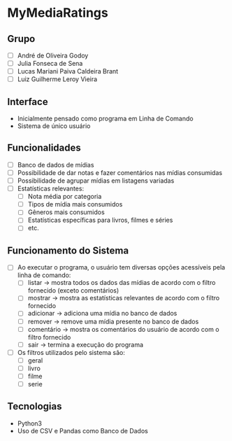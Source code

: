 # MyMediaRatings

## Grupo

- [ ] André de Oliveira Godoy
- [ ] Julia Fonseca de Sena
- [ ] Lucas Mariani Paiva Caldeira Brant
- [ ] Luiz Guilherme Leroy Vieira

## Interface

- Inicialmente pensado como programa em Linha de Comando
- Sistema de único usuário

## Funcionalidades

- [ ] Banco de dados de mídias
- [ ] Possibilidade de dar notas e fazer comentários nas mídias consumidas
- [ ] Possibilidade de agrupar mídias em listagens variadas
- [ ] Estatísticas relevantes:
	- [ ] Nota média por categoria
	- [ ] Tipos de mídia mais consumidos
	- [ ] Gêneros mais consumidos
	- [ ] Estatísticas específicas para livros, filmes e séries
	- [ ] etc.

## Funcionamento do Sistema

- [ ] Ao executar o programa, o usuário tem diversas opções acessíveis pela linha de comando:
	- [ ] listar -> mostra todos os dados das mídias de acordo com o filtro fornecido (exceto comentários)
	- [ ] mostrar -> mostra as estatísticas relevantes de acordo com o filtro fornecido
	- [ ] adicionar -> adiciona uma mídia no banco de dados
	- [ ] remover -> remove uma mídia presente no banco de dados
	- [ ] comentário -> mostra os comentários do usuário de acordo com o filtro fornecido
	- [ ] sair -> termina a execução do programa
- [ ] Os filtros utilizados pelo sistema são:
	- [ ] geral
	- [ ] livro
	- [ ] filme
	- [ ] serie

## Tecnologias

- Python3
- Uso de CSV e Pandas como Banco de Dados


